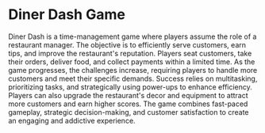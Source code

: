 # Diner Dash Game

Diner Dash is a time-management game where players assume the role of a restaurant manager. The objective is to efficiently serve customers, earn tips, and improve the restaurant's reputation. Players seat customers, take their orders, deliver food, and collect payments within a limited time. As the game progresses, the challenges increase, requiring players to handle more customers and meet their specific demands. Success relies on multitasking, prioritizing tasks, and strategically using power-ups to enhance efficiency. Players can also upgrade the restaurant's decor and equipment to attract more customers and earn higher scores. The game combines fast-paced gameplay, strategic decision-making, and customer satisfaction to create an engaging and addictive experience.
